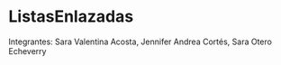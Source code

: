 # ListasEnlazadas

Integrantes:
Sara Valentina Acosta,
Jennifer Andrea Cortés,
Sara Otero Echeverry
